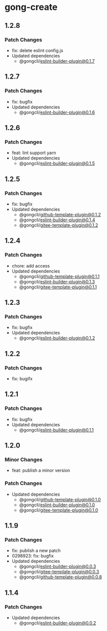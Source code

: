 # gong-create

## 1.2.8

### Patch Changes

- fix: delete eslint config.js
- Updated dependencies
  - @gongcli/eslint-builder-plugin@0.1.7

## 1.2.7

### Patch Changes

- fix: bugfix
- Updated dependencies
  - @gongcli/eslint-builder-plugin@0.1.6

## 1.2.6

### Patch Changes

- feat: lint support yarn
- Updated dependencies
  - @gongcli/eslint-builder-plugin@0.1.5

## 1.2.5

### Patch Changes

- fix: bugfix
- Updated dependencies
  - @gongcli/github-template-plugin@0.1.2
  - @gongcli/eslint-builder-plugin@0.1.4
  - @gongcli/gitee-template-plugin@0.1.2

## 1.2.4

### Patch Changes

- chore: add access
- Updated dependencies
  - @gongcli/github-template-plugin@0.1.1
  - @gongcli/eslint-builder-plugin@0.1.3
  - @gongcli/gitee-template-plugin@0.1.1

## 1.2.3

### Patch Changes

- fix: bugfix
- Updated dependencies
  - @gongcli/eslint-builder-plugin@0.1.2

## 1.2.2

### Patch Changes

- fix: bugifx

## 1.2.1

### Patch Changes

- fix: bugfix
- Updated dependencies
  - @gongcli/eslint-builder-plugin@0.1.1

## 1.2.0

### Minor Changes

- feat: publish a minor version

### Patch Changes

- Updated dependencies
  - @gongcli/github-template-plugin@0.1.0
  - @gongcli/eslint-builder-plugin@0.1.0
  - @gongcli/gitee-template-plugin@0.1.0

## 1.1.9

### Patch Changes

- fix: publish a new patch
- 0298923: fix: bugfix
- Updated dependencies
  - @gongcli/eslint-builder-plugin@0.0.3
  - @gongcli/gitee-template-plugin@0.0.3
  - @gongcli/github-template-plugin@0.0.8

## 1.1.4

### Patch Changes

- Updated dependencies
  - @gongcli/eslint-builder-plugin@0.0.2
